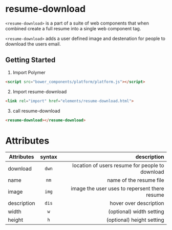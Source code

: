 resume-download
================


`<resume-download>` is a part of a suite of web components that when combined create a full resume into a single web component tag.

`<resume-download>` adds a user defined image and destenation for people to download the users email.

## Getting Started


1. Import Polymer

  ```html
  <script src="bower_components/platform/platform.js"></script>
  ```

2. Import resume-download

  ```html
  <link rel="import" href="elements/resume-download.html">
  ```
  
3. call resume-download

  ```html
  <resume-download></resume-download>
  ```
  
Attributes
===========

| Attributes       | syntax           | description  |
| ------------- |:-------------:| -----:|
| download      | `dwn` | location of users resume for people to download |
| name      | `nm`      | name of the resume file |
| image | `img`      |    image the user uses to repersent there resume |
| description| `dis`      | hover over description |
| width | `w`      | (optional) width setting |
| height | `h`      |  (optional) height setting|

